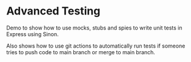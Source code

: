 # Advanced Testing 
Demo to show how to use mocks, stubs and spies to write unit tests in Express using Sinon.

Also shows how to use git actions to automatically run tests if someone tries to push code to main branch or merge to main branch.